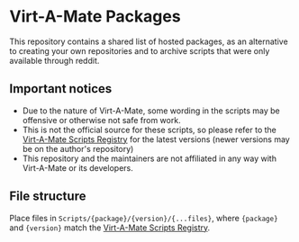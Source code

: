 # Virt-A-Mate Packages

This repository contains a shared list of hosted packages, as an alternative to creating your own repositories and to archive scripts that were only available through reddit.

## Important notices

- Due to the nature of Virt-A-Mate, some wording in the scripts may be offensive or otherwise not safe from work.
- This is not the official source for these scripts, so please refer to the [Virt-A-Mate Scripts Registry](https://github.com/vam-community/vam-registry) for the latest versions (newer versions may be on the author's repository)
- This repository and the maintainers are not affiliated in any way with Virt-A-Mate or its developers.

## File structure

Place files in `Scripts/{package}/{version}/{...files}`, where `{package}` and `{version}` match the [Virt-A-Mate Scripts Registry](https://github.com/vam-community/vam-registry).
